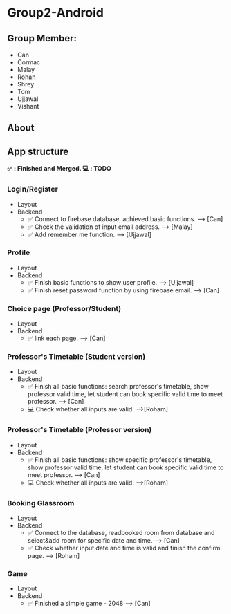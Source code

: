 # Group2-Android
## Group Member:
- Can
- Cormac
- Malay
- Rohan
- Shrey
- Tom
- Ujjawal
- Vishant
## About
## App structure 
**:white_check_mark: : Finished and Merged.   :computer: : TODO**
### Login/Register
- Layout
- Backend
  - :white_check_mark: Connect to firebase database, achieved basic functions. --> [Can]
  - :white_check_mark: Check the validation of input email address. --> [Malay]
  - :white_check_mark: Add remember me function. --> [Ujjawal]

### Profile
- Layout 
- Backend
  - :white_check_mark: Finish basic functions to show user profile. --> [Ujjawal]
  - :white_check_mark: Finish reset password function by using firebase email. --> [Can]
  
### Choice page (Professor/Student)
- Layout
- Backend
  - :white_check_mark: link each page. --> [Can]
  
### Professor's Timetable (Student version)
- Layout
- Backend
  - :white_check_mark: Finish all basic functions: search professor's timetable, show professor valid time, let student can book specific valid time to meet professor. --> [Can]
  - :computer: Check whether all inputs are valid. -->[Roham]

### Professor's Timetable (Professor version)
- Layout
- Backend
  - :white_check_mark: Finish all basic functions: show specific professor's timetable, show professor valid time, let student can book specific valid time to meet professor. --> [Can]
  - :computer: Check whether all inputs are valid. -->[Roham]
 
### Booking Glassroom
- Layout
- Backend
  - :white_check_mark: Connect to the database, readbooked room from database and select&add room for specific date and time. --> [Can]
  - :white_check_mark: Check whether input date and time is valid and finish the confirm page. --> [Roham]

### Game
- Layout
- Backend
  - :white_check_mark: Finished a simple game - 2048 --> [Can]
